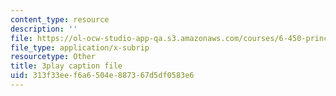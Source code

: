 ```yaml
---
content_type: resource
description: ''
file: https://ol-ocw-studio-app-qa.s3.amazonaws.com/courses/6-450-principles-of-digital-communications-i-fall-2006/313f33eef6a6504e887367d5df0583e6_kJR59TZz1CI.vtt
file_type: application/x-subrip
resourcetype: Other
title: 3play caption file
uid: 313f33ee-f6a6-504e-8873-67d5df0583e6
---
```


